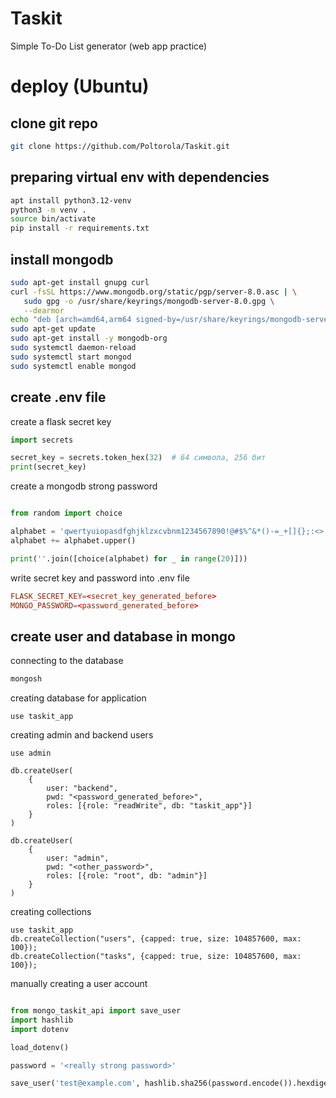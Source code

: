 # Taskit 
Simple To-Do List generator (web app practice)

# deploy (Ubuntu)

## clone git repo

```bash
git clone https://github.com/Poltorola/Taskit.git
```

## preparing virtual env with dependencies
```bash
apt install python3.12-venv
python3 -m venv .
source bin/activate
pip install -r requirements.txt
```

## install mongodb

```bash
sudo apt-get install gnupg curl
curl -fsSL https://www.mongodb.org/static/pgp/server-8.0.asc | \
   sudo gpg -o /usr/share/keyrings/mongodb-server-8.0.gpg \
   --dearmor
echo "deb [arch=amd64,arm64 signed-by=/usr/share/keyrings/mongodb-server-8.0.gpg] https://repo.mongodb.org/apt/ubuntu noble/mongodb-org/8.0 multiverse" | sudo tee /etc/apt/sources.list.d/mongodb-org-8.0.list
sudo apt-get update
sudo apt-get install -y mongodb-org
sudo systemctl daemon-reload
sudo systemctl start mongod
sudo systemctl enable mongod
```

## create .env file

create a flask secret key
```python
import secrets

secret_key = secrets.token_hex(32)  # 64 символа, 256 бит
print(secret_key)
```

create a mongodb strong password
```python

from random import choice

alphabet = 'qwertyuiopasdfghjklzxcvbnm1234567890!@#$%^&*()-=_+[]{};:<>,./?|~'
alphabet += alphabet.upper()

print(''.join([choice(alphabet) for _ in range(20)]))

```

write secret key and password into .env file
```conf
FLASK_SECRET_KEY=<secret_key_generated_before>
MONGO_PASSWORD=<password_generated_before>
```

## create user and database in mongo

connecting to the database
```bash
mongosh
```

creating database for application
```mongosh
use taskit_app
```

creating admin and backend users
```mongosh
use admin

db.createUser(
    {
        user: "backend",
        pwd: "<password_generated_before>",
        roles: [{role: "readWrite", db: "taskit_app"}]
    }
)

db.createUser(
    {
        user: "admin",
        pwd: "<other_password>",
        roles: [{role: "root", db: "admin"}]
    }
)
```

creating collections 
```mongosh
use taskit_app
db.createCollection("users", {capped: true, size: 104857600, max: 100});
db.createCollection("tasks", {capped: true, size: 104857600, max: 100});
```

manually creating a user account
```python

from mongo_taskit_api import save_user
import hashlib
import dotenv

load_dotenv()

password = '<really strong password>'

save_user('test@example.com', hashlib.sha256(password.encode()).hexdigest())

```


